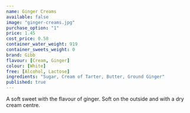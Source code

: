 ```yaml
---
name: Ginger Creams
available: false
image: "ginger-creams.jpg"
purchase_option: "1"
price: 1.45
cost_price: 0.58
container_water_weight: 919
container_sweets_weight: 0
brand: Gibb
flavour: [Cream, Ginger]
colour: [White]
free: [Alcohol, Lactose]
ingredients: "Sugar, Cream of Tarter, Butter, Ground Ginger"
published: true
---
```

A soft sweet with the flavour of ginger. Soft on the outside and with a dry cream centre.
